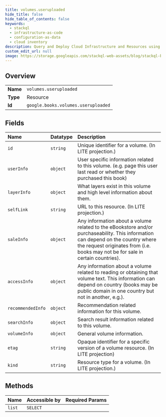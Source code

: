 ```yaml
---
title: volumes.useruploaded
hide_title: false
hide_table_of_contents: false
keywords:
  - stackql
  - infrastructure-as-code
  - configuration-as-data
  - cloud inventory
description: Query and Deploy Cloud Infrastructure and Resources using SQL
custom_edit_url: null
image: https://storage.googleapis.com/stackql-web-assets/blog/stackql-blog-post-featured-image.png
---
```

  
    

## Overview
<table><tbody>
<tr><td><b>Name</b></td><td><code>volumes.useruploaded</code></td></tr>
<tr><td><b>Type</b></td><td>Resource</td></tr>
<tr><td><b>Id</b></td><td><code>google.books.volumes.useruploaded</code></td></tr>
</tbody></table>

## Fields
| Name | Datatype | Description |
|:-----|:---------|:------------|
| `id` | `string` | Unique identifier for a volume. (In LITE projection.) |
| `userInfo` | `object` | User specific information related to this volume. (e.g. page this user last read or whether they purchased this book) |
| `layerInfo` | `object` | What layers exist in this volume and high level information about them. |
| `selfLink` | `string` | URL to this resource. (In LITE projection.) |
| `saleInfo` | `object` | Any information about a volume related to the eBookstore and/or purchaseability. This information can depend on the country where the request originates from (i.e. books may not be for sale in certain countries). |
| `accessInfo` | `object` | Any information about a volume related to reading or obtaining that volume text. This information can depend on country (books may be public domain in one country but not in another, e.g.). |
| `recommendedInfo` | `object` | Recommendation related information for this volume. |
| `searchInfo` | `object` | Search result information related to this volume. |
| `volumeInfo` | `object` | General volume information. |
| `etag` | `string` | Opaque identifier for a specific version of a volume resource. (In LITE projection) |
| `kind` | `string` | Resource type for a volume. (In LITE projection.) |
## Methods
| Name | Accessible by | Required Params |
|:-----|:--------------|:----------------|
| `list` | `SELECT` |  |
